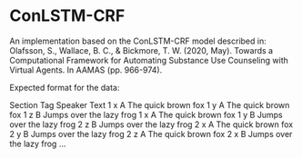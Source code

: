 # ConLSTM-CRF

An implementation based on the ConLSTM-CRF model described in:
Olafsson, S., Wallace, B. C., & Bickmore, T. W. (2020, May). Towards a Computational Framework for Automating Substance Use Counseling with Virtual Agents. In AAMAS (pp. 966-974).

Expected format for the data:

Section	Tag	Speaker	Text
1	x	A	The quick brown fox
1	y	A	The quick brown fox
1	z	B	Jumps over the lazy frog
1	x	A	The quick brown fox
1	y	B	Jumps over the lazy frog
2	z	B	Jumps over the lazy frog
2	x	A	The quick brown fox
2	y	B	Jumps over the lazy frog
2	z	A	The quick brown fox
2	x	B	Jumps over the lazy frog
...
